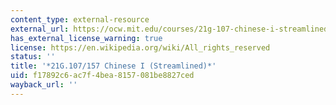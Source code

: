 ```yaml
---
content_type: external-resource
external_url: https://ocw.mit.edu/courses/21g-107-chinese-i-streamlined-fall-2014/
has_external_license_warning: true
license: https://en.wikipedia.org/wiki/All_rights_reserved
status: ''
title: '*21G.107/157 Chinese I (Streamlined)*'
uid: f17892c6-ac7f-4bea-8157-081be8827ced
wayback_url: ''
---
```


